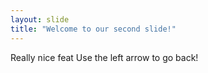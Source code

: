 ```yaml
---
layout: slide
title: "Welcome to our second slide!"
---
```

Really nice feat
Use the left arrow to go back!

